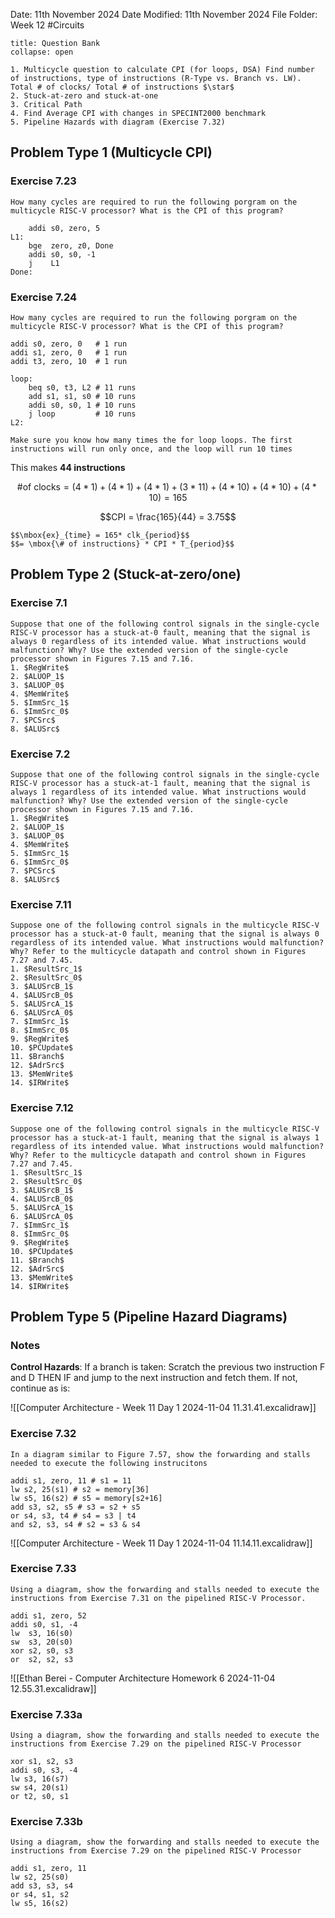 Date: 11th November 2024
Date Modified: 11th November 2024
File Folder: Week 12
#Circuits

```ad-abstract
title: Question Bank
collapse: open

1. Multicycle question to calculate CPI (for loops, DSA) Find number of instructions, type of instructions (R-Type vs. Branch vs. LW). Total # of clocks/ Total # of instructions $\star$
2. Stuck-at-zero and stuck-at-one
3. Critical Path
4. Find Average CPI with changes in SPECINT2000 benchmark
5. Pipeline Hazards with diagram (Exercise 7.32)

```

## Problem Type 1 (Multicycle CPI)

### Exercise 7.23

```ad-question
How many cycles are required to run the following porgram on the multicycle RISC-V processor? What is the CPI of this program?
```

```
	addi s0, zero, 5
L1:
	bge  zero, z0, Done
	addi s0, s0, -1
	j    L1
Done:
```
### Exercise 7.24

```ad-question
How many cycles are required to run the following porgram on the multicycle RISC-V processor? What is the CPI of this program?
```

```
addi s0, zero, 0   # 1 run
addi s1, zero, 0   # 1 run
addi t3, zero, 10  # 1 run

loop:
	beq s0, t3, L2 # 11 runs
	add s1, s1, s0 # 10 runs
	addi s0, s0, 1 # 10 runs
	j loop         # 10 runs
L2:
```


```ad-warning
Make sure you know how many times the for loop loops. The first instructions will run only once, and the loop will run 10 times
```

This makes **44 instructions**

$$\mbox{\# of clocks} = (4*1)+(4*1)+(4*1)+(3*11)+(4*10)+(4*10)+(4*10) = 165$$

$$CPI = \frac{165}{44} = 3.75$$

```ad-important
$$\mbox{ex}_{time} = 165* clk_{period}$$
$$= \mbox{\# of instructions} * CPI * T_{period}$$
```

## Problem Type 2 (Stuck-at-zero/one)

### Exercise 7.1

```ad-question
Suppose that one of the following control signals in the single-cycle 
RISC-V processor has a stuck-at-0 fault, meaning that the signal is always 0 regardless of its intended value. What instructions would malfunction? Why? Use the extended version of the single-cycle processor shown in Figures 7.15 and 7.16.
1. $RegWrite$
2. $ALUOP_1$
3. $ALUOP_0$
4. $MemWrite$
5. $ImmSrc_1$
6. $ImmSrc_0$
7. $PCSrc$
8. $ALUSrc$
```

### Exercise 7.2

```ad-question
Suppose that one of the following control signals in the single-cycle 
RISC-V processor has a stuck-at-1 fault, meaning that the signal is always 1 regardless of its intended value. What instructions would malfunction? Why? Use the extended version of the single-cycle processor shown in Figures 7.15 and 7.16.
1. $RegWrite$
2. $ALUOP_1$
3. $ALUOP_0$
4. $MemWrite$
5. $ImmSrc_1$
6. $ImmSrc_0$
7. $PCSrc$
8. $ALUSrc$
```

### Exercise 7.11

```ad-question
Suppose one of the following control signals in the multicycle RISC-V processor has a stuck-at-0 fault, meaning that the signal is always 0 regardless of its intended value. What instructions would malfunction? Why? Refer to the multicycle datapath and control shown in Figures 7.27 and 7.45.
1. $ResultSrc_1$
2. $ResultSrc_0$
3. $ALUSrcB_1$
4. $ALUSrcB_0$
5. $ALUSrcA_1$
6. $ALUSrcA_0$
7. $ImmSrc_1$
8. $ImmSrc_0$
9. $RegWrite$
10. $PCUpdate$
11. $Branch$
12. $AdrSrc$
13. $MemWrite$
14. $IRWrite$
```

### Exercise 7.12

```ad-question
Suppose one of the following control signals in the multicycle RISC-V processor has a stuck-at-1 fault, meaning that the signal is always 1 regardless of its intended value. What instructions would malfunction? Why? Refer to the multicycle datapath and control shown in Figures 7.27 and 7.45.
1. $ResultSrc_1$
2. $ResultSrc_0$
3. $ALUSrcB_1$
4. $ALUSrcB_0$
5. $ALUSrcA_1$
6. $ALUSrcA_0$
7. $ImmSrc_1$
8. $ImmSrc_0$
9. $RegWrite$
10. $PCUpdate$
11. $Branch$
12. $AdrSrc$
13. $MemWrite$
14. $IRWrite$
```

## Problem Type 5 (Pipeline Hazard Diagrams)

### Notes

**Control Hazards**: If a branch is taken: Scratch the previous two instruction F and D THEN IF and jump to the next instruction and fetch them. If not, continue as is:

![[Computer Architecture - Week 11 Day 1 2024-11-04 11.31.41.excalidraw]]

### Exercise 7.32

```ad-question
In a diagram similar to Figure 7.57, show the forwarding and stalls needed to execute the following instrucitons
```

```
addi s1, zero, 11 # s1 = 11
lw s2, 25(s1) # s2 = memory[36]
lw s5, 16(s2) # s5 = memory[s2+16]
add s3, s2, s5 # s3 = s2 + s5
or s4, s3, t4 # s4 = s3 | t4
and s2, s3, s4 # s2 = s3 & s4
```

![[Computer Architecture - Week 11 Day 1 2024-11-04 11.14.11.excalidraw]]

### Exercise 7.33

```ad-question
Using a diagram, show the forwarding and stalls needed to execute the instructions from Exercise 7.31 on the pipelined RISC-V Processor.
```

```
addi s1, zero, 52
addi s0, s1, -4
lw  s3, 16(s0)
sw  s3, 20(s0)
xor s2, s0, s3
or  s2, s2, s3
```

![[Ethan Berei - Computer Architecture Homework 6 2024-11-04 12.55.31.excalidraw]]

### Exercise 7.33a

```ad-question
Using a diagram, show the forwarding and stalls needed to execute the instructions from Exercise 7.29 on the pipelined RISC-V Processor
```

```
xor s1, s2, s3
addi s0, s3, -4
lw s3, 16(s7)
sw s4, 20(s1)
or t2, s0, s1
```

### Exercise 7.33b

```ad-question
Using a diagram, show the forwarding and stalls needed to execute the instructions from Exercise 7.29 on the pipelined RISC-V Processor
```

```
addi s1, zero, 11
lw s2, 25(s0)
add s3, s3, s4
or s4, s1, s2
lw s5, 16(s2)
```
